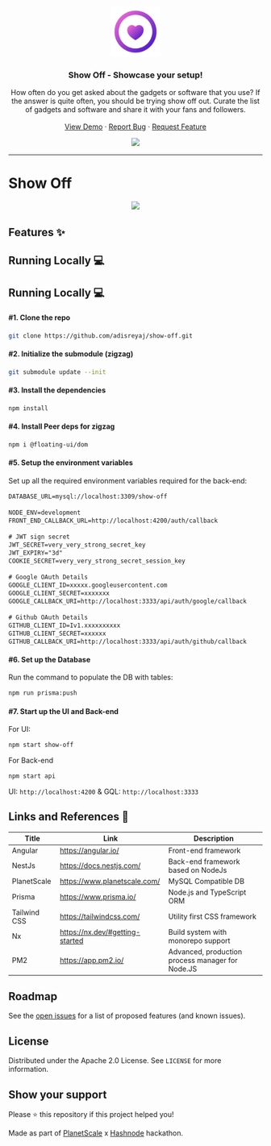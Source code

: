 <p align="center">
  <a href="https://github.com/adisreyaj/show-off">
    <img src="apps/show-off/src/assets/images/logo.svg" alt="Logo" width="100" height="100">
  </a>

<h3 align="center">Show Off - Showcase your setup!</h3>

  <p align="center">
    How often do you get asked about the gadgets or software that you use? If the answer is quite often, you should be trying show off out. Curate the list of gadgets and software and share it with your fans and followers.
    <br />
    <br />
    <a href="https://show-off.adi.so">View Demo</a>
    ·
    <a href="https://github.com/adisreyaj/show-off/issues">Report Bug</a>
    ·
    <a href="https://github.com/adisreyaj/show-off/issues">Request Feature</a>
  </p>

<p align="center">
  <img src="https://cardify.vercel.app/api/badges?border=false&borderColor=%23ddd&borderWidth=2&iconColor=&icons=angular%2Ctailwindcss%2Cnestjs%2Cplanetscale%2Cprisma%2Cgraphql%2Cnx%2Ctypescript%2Cvercel&preset=default&shadow=true&width=100">
</p>
</p>

---

# Show Off

<p align="center">
  <img src="show-off-header.png">
</p>

## Features ✨

## Running Locally 💻

## Running Locally 💻

#### #1. Clone the repo

```sh
git clone https://github.com/adisreyaj/show-off.git
```

#### #2. Initialize the submodule (zigzag)

```sh
git submodule update --init
```

#### #3. Install the dependencies

```sh
npm install
```

#### #4. Install Peer deps for zigzag

```sh
npm i @floating-ui/dom
```

#### #5. Setup the environment variables

Set up all the required environment variables required for the back-end:

```
DATABASE_URL=mysql://localhost:3309/show-off

NODE_ENV=development
FRONT_END_CALLBACK_URL=http://localhost:4200/auth/callback

# JWT sign secret
JWT_SECRET=very_very_strong_secret_key
JWT_EXPIRY="3d"
COOKIE_SECRET=very_very_strong_secret_session_key

# Google OAuth Details
GOOGLE_CLIENT_ID=xxxxx.googleusercontent.com
GOOGLE_CLIENT_SECRET=xxxxxxx
GOOGLE_CALLBACK_URI=http://localhost:3333/api/auth/google/callback

# Github OAuth Details
GITHUB_CLIENT_ID=Iv1.xxxxxxxxxx
GITHUB_CLIENT_SECRET=xxxxxx
GITHUB_CALLBACK_URI=http://localhost:3333/api/auth/github/callback
```

#### #6. Set up the Database

Run the command to populate the DB with tables:

```sh
npm run prisma:push
```

#### #7. Start up the UI and Back-end

For UI:

```sh
npm start show-off
```

For Back-end

```sh
npm start api
```

UI: `http://localhost:4200` & GQL: `http://localhost:3333`

## Links and References 🔗

| Title        | Link                            | Description                                      |
|--------------|---------------------------------|--------------------------------------------------|
| Angular      | https://angular.io/             | Front-end framework                              |
| NestJs       | https://docs.nestjs.com/        | Back-end framework based on NodeJs               |
| PlanetScale      | https://www.planetscale.com/        | MySQL Compatible DB                              |
| Prisma       | https://www.prisma.io/          | Node.js and TypeScript ORM                       |
| Tailwind CSS | https://tailwindcss.com/        | Utility first CSS framework                      |
| Nx           | https://nx.dev/#getting-started | Build system with monorepo support               |
| PM2          | https://app.pm2.io/             | Advanced, production process manager for Node.JS |

## Roadmap

See the [open issues](https://github.com/adisreyaj/show-off/issues) for a list of proposed features (and known issues).

## License

Distributed under the Apache 2.0 License. See `LICENSE` for more information.

## Show your support

Please ⭐️ this repository if this project helped you!

Made as part of [PlanetScale](https://planetscale.com) x [Hashnode](https://hashnode.com) hackathon.